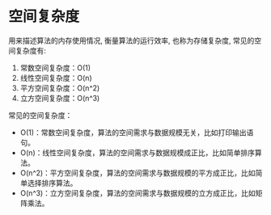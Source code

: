 # 空间复杂度

用来描述算法的内存使用情况, 衡量算法的运行效率, 也称为存储复杂度, 常见的空间复杂度有:

1. 常数空间复杂度：O(1)
2. 线性空间复杂度：O(n)
3. 平方空间复杂度：O(n^2)
4. 立方空间复杂度：O(n^3)

常见的空间复杂度：

- O(1)：常数空间复杂度，算法的空间需求与数据规模无关，比如打印输出语句。
- O(n)：线性空间复杂度，算法的空间需求与数据规模成正比，比如简单排序算法。
- O(n^2)：平方空间复杂度，算法的空间需求与数据规模的平方成正比，比如简单选择排序算法。
- O(n^3)：立方空间复杂度，算法的空间需求与数据规模的立方成正比，比如矩阵乘法。
